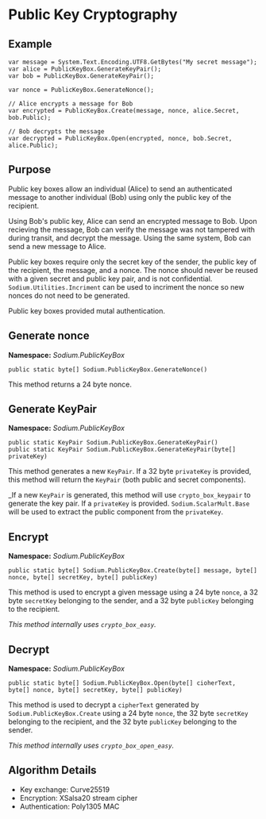 # Public Key Cryptography

## Example
```
var message = System.Text.Encoding.UTF8.GetBytes("My secret message");
var alice = PublicKeyBox.GenerateKeyPair();
var bob = PublicKeyBox.GenerateKeyPair();

var nonce = PublicKeyBox.GenerateNonce();

// Alice encrypts a message for Bob
var encrypted = PublicKeyBox.Create(message, nonce, alice.Secret, bob.Public);

// Bob decrypts the message
var decrypted = PublicKeyBox.Open(encrypted, nonce, bob.Secret, alice.Public);
```

## Purpose

Public key boxes allow an individual (Alice) to send an authenticated message to another individual (Bob) using only the public key of the recipient.

Using Bob's public key, Alice can send an encrypted message to Bob. Upon recieving the message, Bob can verify the message was not tampered with during transit, and decrypt the message. Using the same system, Bob can send a new message to Alice.

Public key boxes require only the secret key of the sender, the public key of the recipient, the message, and a nonce. The nonce should never be reused with a given secret and public key pair, and is not confidential. `Sodium.Utilities.Incriment` can be used to incriment the nonce so new nonces do not need to be generated.

Public key boxes provided mutal authentication.

## Generate nonce

__Namespace:__ _Sodium.PublicKeyBox_

```
public static byte[] Sodium.PublicKeyBox.GenerateNonce()
```

This method returns a 24 byte nonce.

## Generate KeyPair

__Namespace:__ _Sodium.PublicKeyBox_

```
public static KeyPair Sodium.PublicKeyBox.GenerateKeyPair()
public static KeyPair Sodium.PublicKeyBox.GenerateKeyPair(byte[] privateKey)
```

This method generates a new `KeyPair`. If a 32 byte `privateKey` is provided, this method will return the `KeyPair` (both public and secret components).

_If a new `KeyPair` is generated, this method will use `crypto_box_keypair` to generate the key pair. If a `privateKey` is provided. `Sodium.ScalarMult.Base` will be used to extract the public component from the `privateKey`.

## Encrypt

__Namespace:__ _Sodium.PublicKeyBox_

```
public static byte[] Sodium.PublicKeyBox.Create(byte[] message, byte[] nonce, byte[] secretKey, byte[] publicKey)
```

This method is used to encrypt a given message using a 24 byte `nonce`, a 32 byte `secretKey` belonging to the sender, and a 32 byte `publicKey` belonging to the recipient.

_This method internally uses `crypto_box_easy`._

## Decrypt

__Namespace:__ _Sodium.PublicKeyBox_

```
public static byte[] Sodium.PublicKeyBox.Open(byte[] cioherText, byte[] nonce, byte[] secretKey, byte[] publicKey)
```

This method is used to decrypt a `cipherText` generated by `Sodium.PublicKeyBox.Create` using a 24 byte `nonce`, the 32 byte `secretKey` belonging to the recipient, and the 32 byte `publicKey` belonging to the sender.

_This method internally uses `crypto_box_open_easy`._

## Algorithm Details

- Key exchange: Curve25519
- Encryption: XSalsa20 stream cipher
- Authentication: Poly1305 MAC